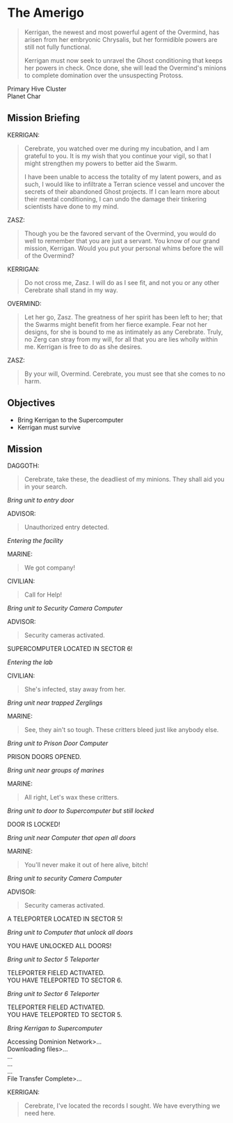 # The Amerigo

> Kerrigan, the newest and most powerful agent of the Overmind, has arisen from her embryonic Chrysalis, but her formidible powers are still not fully functional.
>
> Kerrigan must now seek to unravel the Ghost conditioning that keeps her powers in check. Once done, she will lead the Overmind's minions to complete domination over the unsuspecting Protoss.

Primary Hive Cluster  
Planet Char

## Mission Briefing

KERRIGAN:

> Cerebrate, you watched over me during my incubation, and I am grateful to you. It is my wish that you continue your vigil, so that I might strengthen my powers to better aid the Swarm.
>
> I have been unable to access the totality of my latent powers, and as such, I would like to infiltrate a Terran science vessel and uncover the secrets of their abandoned Ghost projects. If I can learn more about their mental conditioning, I can undo the damage their tinkering scientists have done to my mind.

ZASZ:

> Though you be the favored servant of the Overmind, you would do well to remember that you are just a servant. You know of our grand mission, Kerrigan. Would you put your personal whims before the will of the Overmind?

KERRIGAN:

> Do not cross me, Zasz. I will do as I see fit, and not you or any other Cerebrate shall stand in my way.

OVERMIND:

> Let her go, Zasz. The greatness of her spirit has been left to her; that the Swarms might benefit from her fierce example. Fear not her designs, for she is bound to me as intimately as any Cerebrate. Truly, no Zerg can stray from my will, for all that you are lies wholly within me. Kerrigan is free to do as she desires.

ZASZ:

> By your will, Overmind. Cerebrate, you must see that she comes to no harm.

## Objectives

- Bring Kerrigan to the Supercomputer
- Kerrigan must survive

## Mission

DAGGOTH:

> Cerebrate, take these, the deadliest of my minions. They shall aid you in your search.

_Bring unit to entry door_

ADVISOR:

> Unauthorized entry detected.

_Entering the facility_

MARINE:

> We got company!

CIVILIAN:

> Call for Help!

_Bring unit to Security Camera Computer_

ADVISOR:

> Security cameras activated.

SUPERCOMPUTER LOCATED IN SECTOR 6!

_Entering the lab_

CIVILIAN:

> She's infected, stay away from her.

_Bring unit near trapped Zerglings_

MARINE:

> See, they ain't so tough. These critters bleed just like anybody else.

_Bring unit to Prison Door Computer_

PRISON DOORS OPENED.

_Bring unit near groups of marines_

MARINE:

> All right, Let's wax these critters.

_Bring unit to door to Supercomputer but still locked_

DOOR IS LOCKED!

_Bring unit near Computer that open all doors_

MARINE:

> You'll never make it out of here alive, bitch!

_Bring unit to security Camera Computer_

ADVISOR:

> Security cameras activated.

A TELEPORTER LOCATED IN SECTOR 5!

_Bring unit to Computer that unlock all doors_

YOU HAVE UNLOCKED ALL DOORS!

_Bring unit to Sector 5 Teleporter_

TELEPORTER FIELED ACTIVATED.  
YOU HAVE TELEPORTED TO SECTOR 6.

_Bring unit to Sector 6 Teleporter_

TELEPORTER FIELED ACTIVATED.  
YOU HAVE TELEPORTED TO SECTOR 5.

_Bring Kerrigan to Supercomputer_

Accessing Dominion Network>...  
Downloading files>...  
...  
...  
...  
File Transfer Complete>...

KERRIGAN:

> Cerebrate, I've located the records I sought. We have everything we need here.